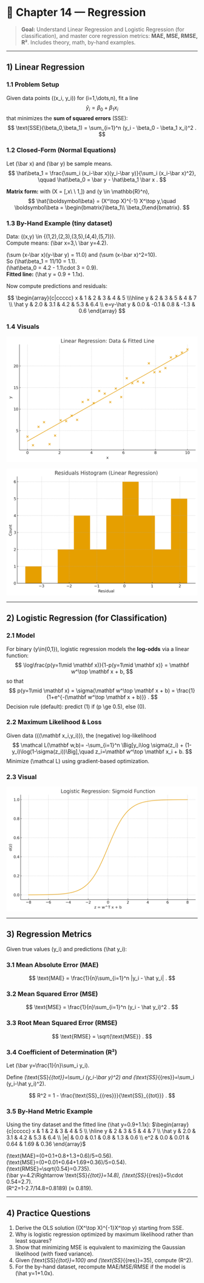 # 📘 Chapter 14 — Regression

> **Goal:** Understand Linear Regression and Logistic Regression (for classification), and master core regression metrics: **MAE, MSE, RMSE, R²**. Includes theory, math, by-hand examples.

---

## 1) Linear Regression

### 1.1 Problem Setup
Given data points \((x_i, y_i)\) for \(i=1,\dots,n\), fit a line
$$ \hat y_i = \beta_0 + \beta_1 x_i $$
that minimizes the **sum of squared errors** (SSE):
$$ \text{SSE}(\beta_0,\beta_1) = \sum_{i=1}^n (y_i - \beta_0 - \beta_1 x_i)^2 . $$

### 1.2 Closed-Form (Normal Equations)
Let \(\bar x\) and \(\bar y\) be sample means.
$$ \hat\beta_1 = \frac{\sum_i (x_i-\bar x)(y_i-\bar y)}{\sum_i (x_i-\bar x)^2}, \qquad
\hat\beta_0 = \bar y - \hat\beta_1 \bar x . $$

**Matrix form:** with \(X = [\,x\ \ 1\,]\) and \(y \in \mathbb{R}^n\),
$$ \hat{\boldsymbol\beta} = (X^\top X)^{-1} X^\top y,\quad \boldsymbol\beta = \begin{bmatrix}\beta_1\\ \beta_0\end{bmatrix}. $$

### 1.3 By-Hand Example (tiny dataset)
Data: \((x,y) \in \{(1,2),(2,3),(3,5),(4,4),(5,7)\}\).  
Compute means: \(\bar x=3,\ \bar y=4.2\).

\(\sum (x-\bar x)(y-\bar y) = 11.0\) and \(\sum (x-\bar x)^2=10\).  
So \(\hat\beta_1 = 11/10 = 1.1\).  
\(\hat\beta_0 = 4.2 - 1.1\cdot 3 = 0.9\).  
**Fitted line:** \(\hat y = 0.9 + 1.1x\).

Now compute predictions and residuals:

$$ \begin{array}{c|ccccc}
x & 1 & 2 & 3 & 4 & 5 \\\hline
y & 2 & 3 & 5 & 4 & 7 \\
\hat y & 2.0 & 3.1 & 4.2 & 5.3 & 6.4 \\
e=y-\hat y & 0.0 & -0.1 & 0.8 & -1.3 & 0.6
\end{array} $$

### 1.4 Visuals
![Linear Regression: Data & Fitted Line](linreg_fit.png)

![Residuals Histogram (Linear Regression)](linreg_residuals.png)

---

## 2) Logistic Regression (for Classification)

### 2.1 Model
For binary \(y\in\{0,1\}\), logistic regression models the **log-odds** via a linear function:
$$ \log\frac{p(y=1\mid \mathbf x)}{1-p(y=1\mid \mathbf x)} = \mathbf w^\top \mathbf x + b, $$
so that
$$ p(y=1\mid \mathbf x) = \sigma(\mathbf w^\top \mathbf x + b) = \frac{1}{1+e^{-(\mathbf w^\top \mathbf x + b)}} . $$
Decision rule (default): predict \(1\) if \(p \ge 0.5\), else \(0\).

### 2.2 Maximum Likelihood & Loss
Given data \(\{(\mathbf x_i,y_i)\}\), the (negative) log-likelihood
$$ \mathcal L(\mathbf w,b)= -\sum_{i=1}^n \Big[y_i\log \sigma(z_i) + (1-y_i)\log(1-\sigma(z_i))\Big],\quad z_i=\mathbf w^\top \mathbf x_i + b. $$
Minimize \(\mathcal L\) using gradient-based optimization.

### 2.3 Visual
![Logistic Regression: Sigmoid Function](logreg_sigmoid.png)

---

## 3) Regression Metrics

Given true values \(y_i\) and predictions \(\hat y_i\):

### 3.1 Mean Absolute Error (MAE)
$$ \text{MAE} = \frac{1}{n}\sum_{i=1}^n |y_i - \hat y_i| . $$

### 3.2 Mean Squared Error (MSE)
$$ \text{MSE} = \frac{1}{n}\sum_{i=1}^n (y_i - \hat y_i)^2 . $$

### 3.3 Root Mean Squared Error (RMSE)
$$ \text{RMSE} = \sqrt{\text{MSE}} . $$

### 3.4 Coefficient of Determination (R²)
Let \(\bar y=\frac{1}{n}\sum_i y_i\). 

Define
\(\text{SS}_{{tot}}=\sum_i (y_i-\bar y)^2\) and \(\text{SS}_{{res}}=\sum_i (y_i-\hat y_i)^2\).

$$ R^2 = 1 - \frac{\text{SS}_{{res}}}{\text{SS}_{{tot}}} . $$

### 3.5 By-Hand Metric Example
Using the tiny dataset and the fitted line \(\hat y=0.9+1.1x\):
$\begin{array}{c|ccccc}
x & 1 & 2 & 3 & 4 & 5 \\  \hline
y & 2 & 3 & 5 & 4 & 7 \\
\hat y & 2.0 & 3.1 & 4.2 & 5.3 & 6.4 \\
|e| & 0.0 & 0.1 & 0.8 & 1.3 & 0.6 \\
e^2 & 0.0 & 0.01 & 0.64 & 1.69 & 0.36
\end{array}$

\(\text{MAE}=(0+0.1+0.8+1.3+0.6)/5=0.56\).  
\(\text{MSE}=(0+0.01+0.64+1.69+0.36)/5=0.54\).  
\(\text{RMSE}=\sqrt{0.54}=0.735\).  
\(\bar y=4.2\Rightarrow \text{SS}_{{tot}}=14.8\), \(\text{SS}_{{res}}=5\cdot 0.54=2.7\).  
\(R^2=1-2.7/14.8=0.8189\) (≈ 0.819).

---


## 4) Practice Questions

1. Derive the OLS solution \((X^\top X)^{-1}X^\top y\) starting from SSE.  
2. Why is logistic regression optimized by maximum likelihood rather than least squares?  
3. Show that minimizing MSE is equivalent to maximizing the Gaussian likelihood (with fixed variance).  
4. Given \(\text{SS}_{{tot}}=100\) and \(\text{SS}_{{res}}=35\), compute \(R^2\).  
5. For the by-hand dataset, recompute MAE/MSE/RMSE if the model is \(\hat y=1+1.0x\).
